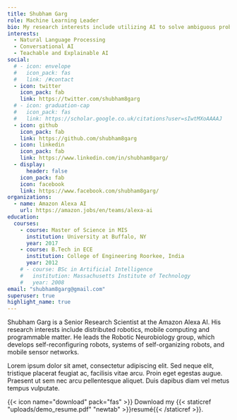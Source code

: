 ```yaml
---
title: Shubham Garg
role: Machine Learning Leader
bio: My research interests include utilizing AI to solve ambiguous problems - Natural Language Generation, Conversational AI, techable and explainable AI.
interests:
  - Natural Language Processing
  - Conversational AI
  - Teachable and Explainable AI
social:
  # - icon: envelope
  #   icon_pack: fas
  #   link: /#contact
  - icon: twitter
    icon_pack: fab
    link: https://twitter.com/shubham8garg
  # - icon: graduation-cap
  #   icon_pack: fas
  #   link: https://scholar.google.co.uk/citations?user=sIwtMXoAAAAJ
  - icon: github
    icon_pack: fab
    link: https://github.com/shubham8garg
  - icon: linkedin
    icon_pack: fab
    link: https://www.linkedin.com/in/shubham8garg/
  - display:
      header: false
    icon_pack: fab
    icon: facebook
    link: https://www.facebook.com/shubham8garg/
organizations:
  - name: Amazon Alexa AI
    url: https://amazon.jobs/en/teams/alexa-ai
education:
  courses:
    - course: Master of Science in MIS
      institution: University at Buffalo, NY
      year: 2017
    - course: B.Tech in ECE
      institution: College of Engineering Roorkee, India
      year: 2012
    # - course: BSc in Artificial Intelligence
    #   institution: Massachusetts Institute of Technology
    #   year: 2008
email: "shubham8garg@gmail.com"
superuser: true
highlight_name: true
---
```

Shubham Garg is a Senior Research Scientist at the Amazon Alexa AI. His research interests include distributed robotics, mobile computing and programmable matter. He leads the Robotic Neurobiology group, which develops self-reconfiguring robots, systems of self-organizing robots, and mobile sensor networks.

Lorem ipsum dolor sit amet, consectetur adipiscing elit. Sed neque elit, tristique placerat feugiat ac, facilisis vitae arcu. Proin eget egestas augue. Praesent ut sem nec arcu pellentesque aliquet. Duis dapibus diam vel metus tempus vulputate.

{{< icon name="download" pack="fas" >}} Download my {{< staticref "uploads/demo_resume.pdf" "newtab" >}}resumé{{< /staticref >}}.
